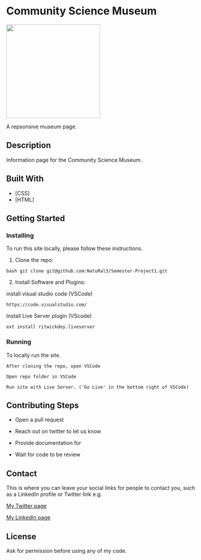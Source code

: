 # Community Science Museum

<img src="https://github.com/NatuRal3/Semester-Project1/blob/main/images/main_logo200.png" width="250" height="250">

A repsonsive museum page.

## Description

Information page for the Community Science Museum.


## Built With
- [CSS]
- [HTML]

## Getting Started

### Installing
To run this site locally, please follow these instructions.

1. Clone the repo:
```
bash git clone git@github.com:NatuRal3/Semester-Project1.git
```

2. Install Software and Plugins:

install visual studio code (VSCode)
```
https://code.visualstudio.com/
```
Install Live Server plugin (VScode)
```
ext install ritwickdey.liveserver
```


### Running

To locally run the site.

```
After cloning the repo, open VSCode 
```
```
Open repo folder in VSCode
```
```
Run site with Live Server. ('Go Live' in the bottom right of VSCode)
```

## Contributing Steps

- Open a pull request

- Reach out on twitter to let us know

- Provide documentation for 

- Wait for code to be review


## Contact

This is where you can leave your social links for people to contact you, such as a LinkedIn profile or Twitter link e.g.

[My Twitter page](https://twitter.com/PubliusRR)

[My LinkedIn page](https://www.linkedin.com/in/mariusschei/)

## License

Ask for permission before using any of my code.
